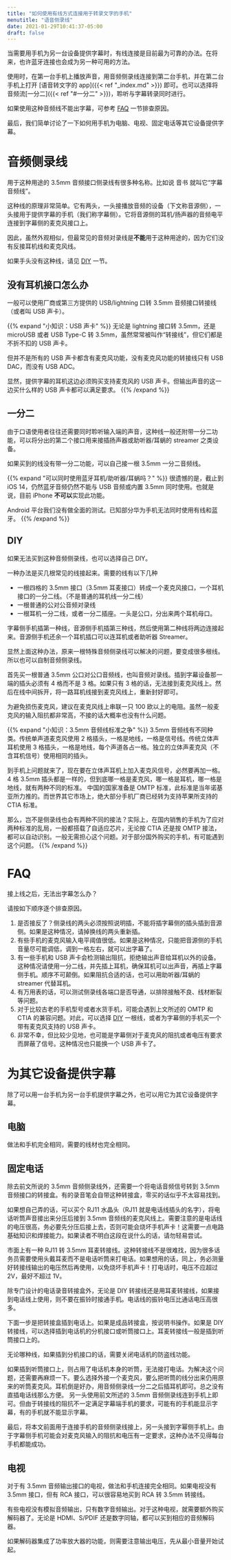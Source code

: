 ```yaml
---
title: "如何使用有线方式连接用于转录文字的手机"
menutitle: "语音侧录线"
date: 2021-01-29T10:41:37-05:00
draft: false
---
```


当需要用手机为另一台设备提供字幕时，有线连接是目前最为可靠的办法。在将来，也许蓝牙连接也会成为另一种可用的方法。

使用时，在第一台手机上播放声音，用音频侧录线连接到第二台手机，并在第二台手机上打开 [语音转文字的 app]({{< ref "_index.md" >}}) 即可。也可以选择将音频流[一分二]({{< ref "#一分二" >}})，聆听与字幕转录同时进行。

如果使用这种音频线不能出字幕，可参考 [FAQ](#diy) 一节排查原因。

最后，我们简单讨论了一下如何用手机为电脑、电视、固定电话等其它设备提供字幕。

# 音频侧录线

用于这种用途的 3.5mm 音频接口侧录线有很多种名称。比如说 音书 就叫它“字幕音频线”。

这种线的原理非常简单。它有两头，一头接播放音频的设备（下文称音源侧），一头接用于提供字幕的手机（我们称字幕侧）。它将音源侧的耳机/扬声器的音频电平连接到字幕侧的麦克风接口上。

因此，虽然外观相似，但最常见的音频对录线是**不能**用于这种用途的，因为它们没有反接耳机线和麦克风线。

如果手头没有这种线，请见 [DIY](#DIY) 一节。

## 没有耳机接口怎么办

一般可以使用厂商或第三方提供的 USB/lightning 口转 3.5mm 音频接口转接线（或者叫 USB 声卡）。


{{% expand "小知识：USB 声卡" %}}
无论是 lightning 接口转 3.5mm，还是 microUSB 或者 USB Type-C 转 3.5mm，虽然常常被叫作“转接线”，但它们都是不折不扣的 USB 声卡。

但并不是所有的 USB 声卡都含有麦克风功能，没有麦克风功能的转接线只有 USB DAC，而没有 USB ADC。

显然，提供字幕的耳机这边必须购买支持麦克风的 USB 声卡。但输出声音的这一边买什么样的 USB 声卡都可以满足要求。
{{% /expand %}}

## 一分二

由于口语使用者往往还需要同时聆听输入端的声音，这种线一般还附带一分二功能，可以将分出的第二个接口用来接插扬声器或助听器/耳蜗的 streamer 之类设备。

如果买到的线没有带一分二功能，可以自己接一根 3.5mm 一分二音频线。

{{% expand "可以同时使用蓝牙耳机/助听器/耳蜗吗？" %}}
很遗憾的是，截止到 iOS 14，仍然蓝牙音频仍然不能与 USB 音频或内置 3.5mm 同时使用。也就是说，目前 iPhone **不可以**实现此功能。

Android 平台我们没有做全面的测试。已知部分华为手机无法同时使用有线和蓝牙。
{{% /expand %}}

## DIY

如果无法买到这种音频侧录线，也可以选择自己 DIY。

一种办法是买几根常见的线接起来。需要的线有以下几种

- 一根四格的 3.5mm 接口（3.5mm 耳麦接口）转成一个麦克风接口，一个耳机接口的一分二线。（不是普通的耳机线一分二线）
- 一根普通的公对公音频对录线
- 一根耳机一分二线，或者一分二插座。一头是公口，分出来两个耳机母口。

字幕侧手机插第一种线，音源侧手机插第三种线，然后使用第二种线将两边连接起来。音源侧手机还余一个耳机插口可以连耳机或者助听器 Streamer。

显然上面这种办法，原来一根特殊音频侧录线可以解决的问题，要变成很多根线。所以也可以自制音频侧录线。

首先买一根普通 3.5mm 公口对公口音频线，也叫音频对录线。插到字幕设备那一端的插头必须有 4 格而不是 3 格。如果只有 3 格的话，无法接到麦克风线上。然后在线中间拆开，将一路耳机线接到麦克风线上，重新封好即可。

为避免损伤麦克风，建议在麦克风线上串联一只 100 欧以上的电阻。虽然一般麦克风的输入阻抗都非常高，不接的话大概率也没有什么问题。

{{% expand "小知识：3.5mm 音频线标准之争" %}}
3.5mm 音频线有不同种类。传统单声道麦克风使用 2 格插头，一格是地线，一格是信号线。传统立体声耳机使用 3 格插头，一格是地线，每个声道各占一格。独立的立体声麦克风（不含耳机信号）使用相同的插头。

到手机上问题就来了，现在要在立体声耳机上加入麦克风信号，必然要再加一格。4 格 3.5mm 插头都是一样的，但到底哪一格是麦克风，哪一格是耳机，哪一格是地线，就有两种不同的标准。
中国的国家准备是 OMTP 标准，此标准是当年诺基亚所力推的。而世界其它市场上，绝大部分手机厂商已经转为支持苹果所支持的 CTIA 标准。

那么，岂不是侧录线也会有两种不同的接法？实际上，在国内销售的手机为了应对两种标准的乱局，一般都搭载了自适应芯片，无论按 CTIA 还是按 OMTP 接法，都可以自动识别。一般无需担心这个问题。对于部分国外购买的手机，有可能遇到这个问题。
{{% /expand %}}

# FAQ

接上线之后，无法出字幕怎么办？

请按如下顺序逐个排查原因。

1. 是否接反了？侧录线的两头必须按照说明插，不能将插字幕侧的插头插到音源侧。如果是这种情况，请掉换线的两头重新插。
2. 有些手机的麦克风输入电平阈值很低。如果是这种情况，只能把音源侧的手机音量尽可能调低，调到一格左右，就可以出字幕了。
2. 有一些手机和 USB 声卡会检测输出阻抗，拒绝输出声音给耳机以外的设备。这种情况请使用一分二线，并先插上耳机，确保耳机可以出声音，再插上字幕侧手机。顺序不可颠倒。如果阻抗合适的话，也可以用助听器/耳蜗的 streamer 代替耳机。
3. 有万用表的话，可以测试侧录线各端口是否导通，以排除接触不良、线材断裂等问题。
4. 对于比较古老的手机型号或者水货手机，可能会遇到上文所述的 OMTP 和 CTIA 的兼容问题。对此，可以选择 [DIY](#diy) 一根线，或者为字幕侧的手机买一个带有麦克风支持的 USB 声卡。
5. 非常不幸，但比较少见地，也可能是字幕侧对于麦克风的阻抗或者电压有要求而屏蔽了信号。这种情况也只能换一个 USB 声卡了。

# 为其它设备提供字幕

除了可以用一台手机为另一台手机提供字幕之外，也可以用它为其它设备提供字幕。

## 电脑

做法和手机完全相同，需要的线材也完全相同。

## 固定电话

除去前文所说的 3.5mm 音频侧录线外，还需要一个将电话音频信号转到 3.5mm 音频接口的转接盒。有的录音笔会自带这种转接盒，零买的话似乎不太容易找到。

如果想自己弄的话，可以买个 RJ11 水晶头（RJ11 就是电话线插头的名字），将电话听筒声音接出来分压后接到 3.5mm 音频线的麦克风线上。需要注意的是电话线的电压很高，务必要先分压后接上去，否则可能会烧坏手机声卡！这需要一点电路基础知识和焊接能力。如果读者不明白这段在说什么的话，请勿轻易尝试。

市面上有一种 RJ11 转 3.5mm 耳麦转接线。这种转接线不是很难找，因为很多话务员需要使用头戴耳麦而不是电话听筒来打电话。如果想用的话，同上，务必测量好转接线输出的电压然后再使用，以免烧坏手机声卡！打电话时，电压不应超过 2V，最好不超过 1V。

除专门设计的电话录音转接盒外，无论是 DIY 转接线还是用耳麦转接线，如果接到电话线上使用，则不要在振铃时接通手机。电话线的振铃电压比通话电压高很多。

下面一步是把转接盒插到电话上。如果是成品转接盒，按说明书操作。如果是 DIY 转接线，可以选择插到电话机的分机接口或听筒接口上。耳麦转接线一般是插到听筒接口上的。

无论哪种线，如果插到分机接口的话，需要关闭电话机的防盗线功能。

如果插到听筒接口上，则占用了电话机本身的听筒，无法接打电话。为解决这个问题，还需要再麻烦一下。要么选择外接一个麦克风，要么把听筒的线分出来仍用原来的听筒麦克风。耳机倒是好办，用音频侧录线一分二之后插耳机即可。总之没有直插电话线那么方便。
另一头使用前文所述的 3.5mm 音频侧录线连到手机上即可。但由于转接线的阻抗不一定满足字幕端手机的要求，可能有的手机能显示字幕，有的手机就不能显示字幕。

最后，将本文前面用于连接手机的音频侧录线接上，另一头接到字幂侧手机上。由于字幕侧手机可能会对麦克风输入的阻抗和电压有一定要求，这种办法不见得每台手机都能成功。

## 电视

对于有 3.5mm 音频输出接口的电视，做法和手机连接完全相同。如果电视没有 3.5mm 接口，但有 RCA 接口，可以很容易地买到 RCA 转 3.5mm 转接线。

有些电视没有模拟音频输出，只有数字音频输出。对于这种电视，就需要额外购买解码器了。无论是 HDMI、S/PDIF 还是数字同轴，都可以买到相应的音频解码器。

如果解码器集成了功率放大器的功能，则需要注意输出电压，先从最小音量开始试起。


